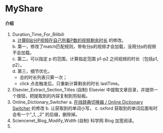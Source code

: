 # MyShare

#### 介绍

1. Duration_Time_For_Bilibili  
   a. [计算B站分P视频在自己所看P数的视频剩余时长](https://greasyfork.org/zh-CN/scripts/453414-%E8%AE%A1%E7%AE%97b%E7%AB%99%E5%88%86p%E8%A7%86%E9%A2%91%E5%9C%A8%E8%87%AA%E5%B7%B1%E6%89%80%E7%9C%8Bp%E6%95%B0%E7%9A%84%E8%A7%86%E9%A2%91%E5%89%A9%E4%BD%99%E6%97%B6%E9%95%BF) 的修改。  
   b. 第一，修改了match匹配规则，带有分p的视频才会加载，没用分p的视频不会加载。  
   c. 第二，可以指定 p 的范围，计算指定范围 p1-p2 之间视频的时长（包括p1, p2）。  
   d. 第三，细节优化，  
      - 总的时长列表只算一次；  
      - click 点击触发后，只重新计算剩余的时长 lastTime。  
2. Elsevier_Extract_Section_Titles
   (自制) Elsevier 中提取文章目录，并提供一个按钮，把提取到的内容复制到剪贴板。
3. Online_Dictionary_Switcher
   a. [在线辞典切换器 / Online Dictionary Switcher](https://greasyfork.org/zh-CN/scripts/446974-%E5%9C%A8%E7%BA%BF%E8%BE%9E%E5%85%B8%E5%88%87%E6%8D%A2%E5%99%A8-online-dictionary-switcher) 的修改
   b. 让获取到的单词小写，
   c. oxford 获取到的单词后面有时会有一个"_1, _2" 的后缀，删除掉。
4. Sciencenet_Blog_Modify_Width
   (自制) 科学网 Blog 加宽阅读。
5. 